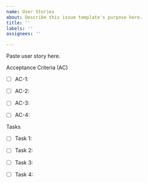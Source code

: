 ```yaml
---
name: User Stories
about: Describe this issue template's purpose here.
title: ''
labels: ''
assignees: ''

---
```


Paste user story here.

Acceptance Criteria (AC)

- [ ] AC-1: 

- [ ] AC-2: 

- [ ] AC-3: 

- [ ] AC-4: 

Tasks

- [ ] Task 1: 

- [ ] Task 2: 

- [ ] Task 3: 

- [ ] Task 4:
